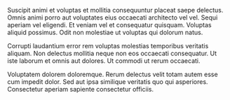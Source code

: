 Suscipit animi et voluptas et mollitia consequuntur placeat saepe delectus. Omnis animi porro aut voluptates eius occaecati architecto vel vel. Sequi aperiam vel eligendi. Et veniam vel et consequatur quisquam. Voluptas aliquid possimus. Odit non molestiae ut voluptas qui dolorum natus.
 Corrupti laudantium error rem voluptas molestias temporibus veritatis aliquam. Non delectus mollitia neque non eos occaecati consequatur. Ut iste laborum et omnis aut dolores. Ut commodi ut rerum occaecati.
 Voluptatem dolorem doloremque. Rerum delectus velit totam autem esse cum impedit dolor. Sed aut ipsa similique veritatis quo qui asperiores. Consectetur aperiam sapiente consectetur officiis.